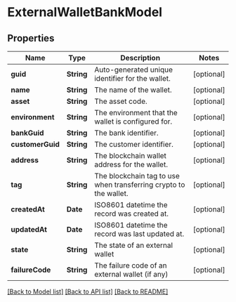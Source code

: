 # ExternalWalletBankModel

## Properties
Name | Type | Description | Notes
------------ | ------------- | ------------- | -------------
**guid** | **String** | Auto-generated unique identifier for the wallet. | [optional] 
**name** | **String** | The name of the wallet. | [optional] 
**asset** | **String** | The asset code. | [optional] 
**environment** | **String** | The environment that the wallet is configured for. | [optional] 
**bankGuid** | **String** | The bank identifier. | [optional] 
**customerGuid** | **String** | The customer identifier. | [optional] 
**address** | **String** | The blockchain wallet address for the wallet. | [optional] 
**tag** | **String** | The blockchain tag to use when transferring crypto to the wallet. | [optional] 
**createdAt** | **Date** | ISO8601 datetime the record was created at. | [optional] 
**updatedAt** | **Date** | ISO8601 datetime the record was last updated at. | [optional] 
**state** | **String** | The state of an external wallet | [optional] 
**failureCode** | **String** | The failure code of an external wallet (if any) | [optional] 

[[Back to Model list]](../README.md#documentation-for-models) [[Back to API list]](../README.md#documentation-for-api-endpoints) [[Back to README]](../README.md)


